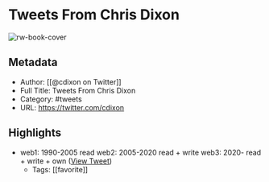 # Tweets From Chris Dixon

![rw-book-cover](https://pbs.twimg.com/profile_images/1433529810681155587/ACs86CsF.png)

## Metadata
- Author: [[@cdixon on Twitter]]
- Full Title: Tweets From Chris Dixon
- Category: #tweets
- URL: https://twitter.com/cdixon

## Highlights
- web1: 1990-2005 
  read 
  web2: 2005-2020
  read + write
  web3: 2020-
  read + write + own ([View Tweet](https://twitter.com/cdixon/status/1476443819323236357))
    - Tags: [[favorite]] 
